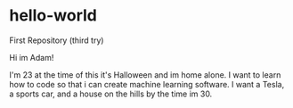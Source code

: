 # hello-world
First Repository (third try)

Hi im Adam!

I'm 23 at the time of this it's Halloween and im home alone. 
I want to learn how to code so that i can create machine learning software.
I want a Tesla, a sports car, and a house on the hills by the time im 30.
